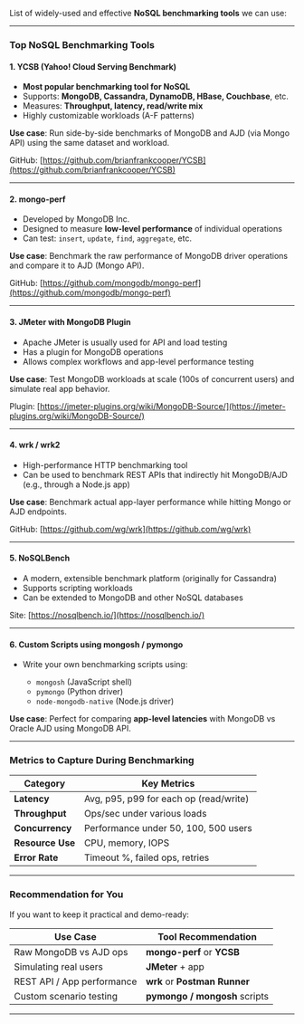 List of widely-used and effective **NoSQL benchmarking tools** we can use:

---

### **Top NoSQL Benchmarking Tools**

#### 1. **YCSB (Yahoo! Cloud Serving Benchmark)**

* **Most popular benchmarking tool for NoSQL**
* Supports: **MongoDB, Cassandra, DynamoDB, HBase, Couchbase**, etc.
* Measures: **Throughput, latency, read/write mix**
* Highly customizable workloads (A-F patterns)

**Use case**: Run side-by-side benchmarks of MongoDB and AJD (via Mongo API) using the same dataset and workload.

GitHub: [https://github.com/brianfrankcooper/YCSB](https://github.com/brianfrankcooper/YCSB)

---

#### 2. **mongo-perf**

* Developed by MongoDB Inc.
* Designed to measure **low-level performance** of individual operations
* Can test: `insert`, `update`, `find`, `aggregate`, etc.

**Use case**: Benchmark the raw performance of MongoDB driver operations and compare it to AJD (Mongo API).

GitHub: [https://github.com/mongodb/mongo-perf](https://github.com/mongodb/mongo-perf)

---

#### 3. **JMeter with MongoDB Plugin**

* Apache JMeter is usually used for API and load testing
* Has a plugin for MongoDB operations
* Allows complex workflows and app-level performance testing

**Use case**: Test MongoDB workloads at scale (100s of concurrent users) and simulate real app behavior.

Plugin: [https://jmeter-plugins.org/wiki/MongoDB-Source/](https://jmeter-plugins.org/wiki/MongoDB-Source/)

---

#### 4. **wrk / wrk2**

* High-performance HTTP benchmarking tool
* Can be used to benchmark REST APIs that indirectly hit MongoDB/AJD (e.g., through a Node.js app)

**Use case**: Benchmark actual app-layer performance while hitting Mongo or AJD endpoints.

GitHub: [https://github.com/wg/wrk](https://github.com/wg/wrk)

---

#### 5. **NoSQLBench**

* A modern, extensible benchmark platform (originally for Cassandra)
* Supports scripting workloads
* Can be extended to MongoDB and other NoSQL databases

Site: [https://nosqlbench.io/](https://nosqlbench.io/)

---

#### 6. **Custom Scripts using mongosh / pymongo**

* Write your own benchmarking scripts using:

  * `mongosh` (JavaScript shell)
  * `pymongo` (Python driver)
  * `node-mongodb-native` (Node.js driver)

**Use case**: Perfect for comparing **app-level latencies** with MongoDB vs Oracle AJD using MongoDB API.

---

### Metrics to Capture During Benchmarking

| Category         | Key Metrics                            |
| ---------------- | -------------------------------------- |
| **Latency**      | Avg, p95, p99 for each op (read/write) |
| **Throughput**   | Ops/sec under various loads            |
| **Concurrency**  | Performance under 50, 100, 500 users   |
| **Resource Use** | CPU, memory, IOPS                      |
| **Error Rate**   | Timeout %, failed ops, retries         |

---

### Recommendation for You

If you want to keep it practical and demo-ready:

| Use Case                   | Tool Recommendation           |
| -------------------------- | ----------------------------- |
| Raw MongoDB vs AJD ops     | **mongo-perf** or **YCSB**    |
| Simulating real users      | **JMeter** + app              |
| REST API / App performance | **wrk** or **Postman Runner** |
| Custom scenario testing    | **pymongo / mongosh** scripts |

---


